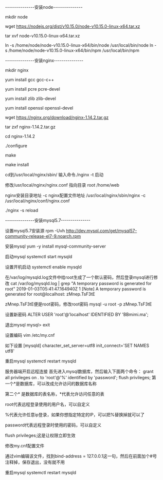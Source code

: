 ---------------安装node---------------

mkdir node

wget https://nodejs.org/dist/v10.15.0/node-v10.15.0-linux-x64.tar.xz

tar xvf node-v10.15.0-linux-x64.tar.xz

ln -s /home/node/node-v10.15.0-linux-x64/bin/node /usr/local/bin/node
ln -s /home/node/node-v10.15.0-linux-x64/bin/npm /usr/local/bin/npm




---------------安装nginx---------------

mkdir nginx

yum install gcc gcc-c++

yum install pcre pcre-devel

yum install zlib zlib-devel

yum install openssl openssl-devel

wget https://nginx.org/download/nginx-1.14.2.tar.gz

tar zxf nginx-1.14.2.tar.gz

cd nginx-1.14.2

./configure

make

make install

cd到/usr/local/nginx/sbin/
输入命令./nginx -t 启动

修改/usr/local/nginx/nginx.conf    指向目录 root  /home/web

nginx安装目录地址 -c nginx配置文件地址
/usr/local/nginx/sbin/nginx -c /usr/local/nginx/conf/nginx.conf

./nginx -s reload




---------------安装mysql5.7---------------

设置mysql5.7安装源
rpm -Uvh  http://dev.mysql.com/get/mysql57-community-release-el7-9.noarch.rpm

安装mysql
yum -y install mysql-community-server

启动mysql
systemctl start mysqld

设置开机启动
systemctl enable mysqld

在/var/log/mysqld.log文件中给root生成了一个默认密码，然后登录mysql进行修改
cat /var/log/mysqld.log | grep "A temporary password is generated for root"
2019-01-03T05:41:47.164940Z 1 [Note] A temporary password is generated for root@localhost: zMnep.TsF3tE

zMnep.TsF3tE便是root密码，修改root密码
mysql -u root -p
zMnep.TsF3tE

设置新密码
ALTER USER 'root'@'localhost' IDENTIFIED BY 'BBmimi.ma';

退出mysql
mysql> exit

设置编码
vim /etc/my.cnf

如下设置
[mysqld]
character_set_server=utf8
init_connect='SET NAMES utf8'

重启mysql
systemctl restart mysqld

服务器端开启远程连接
首先进入mysql数据库，然后输入下面两个命令：
grant all privileges on *.* to 'root'@'%' identified by 'password';
flush privileges;
第一个*是数据库，可以改成允许访问的数据库名称

第二个* 是数据库的表名称，*代表允许访问任意的表

root代表远程登录使用的用户名，可以自定义

%代表允许任意ip登录，如果你想指定特定的IP，可以把%替换掉就可以了

password代表远程登录时使用的密码，可以自定义

flush privileges;这是让权限立即生效

修改my.cnf配置文件

通过vim编辑该文件，找到bind-address = 127.0.0.1这一句，然后在前面加个#号注释掉，保存退出，没有就不用

重启mysql
systemctl restart mysqld

